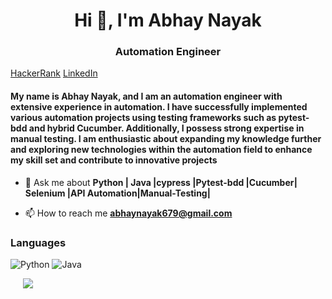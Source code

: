 <h1 align="center">Hi 👋, I'm Abhay Nayak</h1>
<h3 align="center">Automation Engineer</h3>

[HackerRank](https://www.hackerrank.com/profile/abhaynayak679)
[LinkedIn](https://www.linkedin.com/in/abhay-nayak-aa9741173)

#### My name is Abhay Nayak, and I am an automation engineer with extensive experience in automation. I have successfully implemented various automation projects using testing frameworks such as pytest-bdd and hybrid Cucumber. Additionally, I possess strong expertise in manual testing. I am enthusiastic about expanding my knowledge further and exploring new technologies within the automation field to enhance my skill set and contribute to innovative projects

- 💬 Ask me about **Python | Java |cypress |Pytest-bdd |Cucumber| Selenium |API Automation|Manual-Testing|**

- 📫 How to reach me **abhaynayak679@gmail.com**

### Languages

![Python](https://img.shields.io/badge/python-3670A0?style=for-the-badge&logo=python&logoColor=ffdd54)
![Java](https://img.shields.io/badge/java-%23ED8B00.svg?style=for-the-badge&logo=openjdk&logoColor=pink&color=05122A)


<a style="padding:20px"> 
  <img src="https://github-readme-stats.vercel.app/api/top-langs/?username=abhay123nayak&hide=SCSS,less,php&bg_color=DEG&langs_count=5&layout=compact&hide_title=true&card_width=250&hide_border=true&custom_title=Top%20Languages%20(%25)">
</a>

